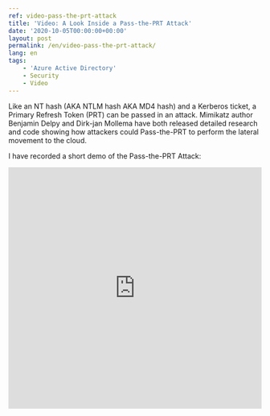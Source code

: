```yaml
---
ref: video-pass-the-prt-attack
title: 'Video: A Look Inside a Pass-the-PRT Attack'
date: '2020-10-05T00:00:00+00:00'
layout: post
permalink: /en/video-pass-the-prt-attack/
lang: en
tags:
    - 'Azure Active Directory'
    - Security
    - Video
---
```


Like an NT hash (AKA NTLM hash AKA MD4 hash) and a Kerberos ticket, a Primary Refresh Token (PRT) can be passed in an attack. Mimikatz author Benjamin Delpy and Dirk-jan Mollema have both released detailed research and code showing how attackers could Pass-the-PRT to perform the lateral movement to the cloud.

I have recorded a short demo of the Pass-the-PRT Attack:

<iframe width="100%" height="480px" src="https://www.youtube.com/embed/9WDe7IiSrWE" title="CQ Hacks 39: A Look Inside a Pass-the-PRT Attack" frameborder="0" allow="accelerometer; autoplay; clipboard-write; encrypted-media; gyroscope; picture-in-picture" allowfullscreen></iframe>
